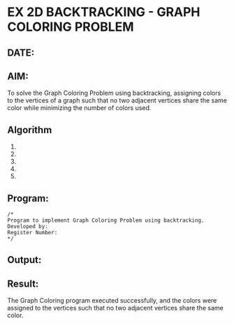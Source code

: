 # EX 2D BACKTRACKING - GRAPH COLORING PROBLEM
## DATE:
## AIM:
To solve the Graph Coloring Problem using backtracking, assigning colors to the vertices of a graph such that no two adjacent vertices share the same color while minimizing the number of colors used.



## Algorithm
1. 
2. 
3. 
4.  
5.   

## Program:
```
/*
Program to implement Graph Coloring Problem using backtracking.
Developed by: 
Register Number:  
*/
```

## Output:



## Result:
The Graph Coloring program executed successfully, and the colors were assigned to the vertices such that no two adjacent vertices share the same color.
